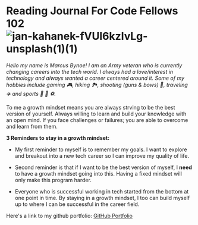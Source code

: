 # Reading Journal For Code Fellows 102 ![jan-kahanek-fVUl6kzIvLg-unsplash(1)(1)](https://user-images.githubusercontent.com/118087203/201806866-c505fa26-a698-4956-8295-8fd8efb9f823.jpg)

*Hello my name is Marcus Bynoe! I am an Army veteran who is currently changing careers into the tech world. I always had a love/interest in technology and always wanted a career centered around it. Some of my hobbies include gaming :video_game:, hiking :national_park:, shooting (guns & bows)  	:bow_and_arrow:, traveling :airplane: and sports :football: :basketball: :soccer:.*

To me a growth mindset means you are always strving to be the best version of yourself. Always willing to learn and build your knowledge with an open mind. If you face challenges or failures; you are able to overcome and learn from them. 

**3 Reminders to stay in a growth mindset:**

- My first reminder to myself is to remember my goals. I want to explore and breakout into a new tech career so I can improve my quality of life. 
 
- Second reminder is that if I want to be the best version of myself, I **need** to have a growth mindset going into this. Having a fixed mindset will only make this program harder.  

- Everyone who is successful working in tech started from the bottom at one point in time. By staying in a growth mindset, I too can build myself up to where I can be successful in the career field.  

Here's a link to my github portfolio: [GitHub Portfolio](https://github.com/marcusbynoe/reading-notes)
